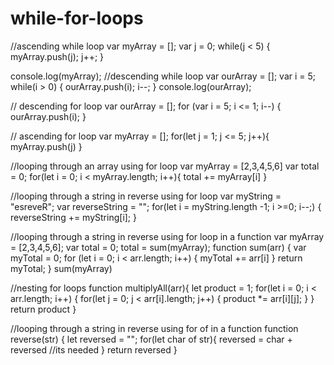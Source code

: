 # while-for-loops
//ascending while loop
var myArray = [];
var j = 0;
while(j < 5) {
  myArray.push(j);
  j++;
}

console.log(myArray);
//descending while loop
var ourArray = [];
var i = 5;
while(i > 0) {
  ourArray.push(i);
  i--;
}
console.log(ourArray);


// descending for loop
var ourArray = [];
for (var i = 5; i <= 1; i--) {
  ourArray.push(i);
}

// ascending for loop
var myArray = [];
for(let j = 1; j <= 5; j++){
  myArray.push(j)
}


//looping through an array using for loop
var myArray = [2,3,4,5,6]
var total = 0;
for(let i = 0; i < myArray.length; i++){
total += myArray[i]
}

//looping through a string in reverse using for loop
var myString = "esreveR";
var reverseString = "";
for(let i = myString.length -1; i >=0; i--;) {
reverseString += myString[i];
}

//looping through a string in reverse using for loop in a function
var myArray = [2,3,4,5,6];
var total = 0;
total = sum(myArray);
function sum(arr) {
var myTotal = 0;
for (let i = 0; i < arr.length; i++) {
  myTotal += arr[i]
  }
  return myTotal;
}
sum(myArray)

//nesting for loops
function multiplyAll(arr){
let product = 1;
for(let i = 0; i < arr.length; i++) {
  for(let j = 0; j < arr[i].length; j++) {
  product *= arr[i][j];
    }
  }
  return product
}

//looping through a string in reverse using for of in a function
function reverse(str) {
let reversed = "";
for(let char of str){
reversed = char + reversed //its needed
  }
return reversed
}
